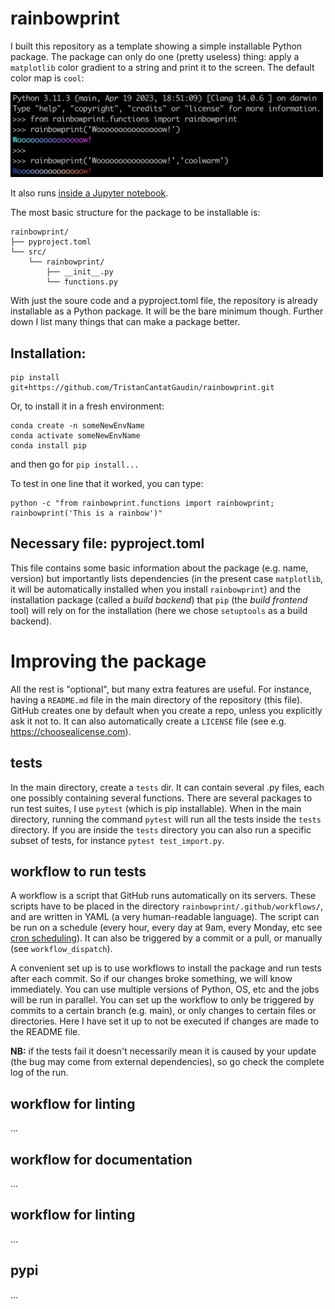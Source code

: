 # rainbowprint

I built this repository as a template showing a simple installable Python package. The package can only do one (pretty useless) thing: apply a `matplotlib` color gradient to a string and print it to the screen. The default color map is `cool`:

<img src="docs/example1.png" width="500" />

It also runs [inside a Jupyter notebook](docs/notebook1.ipynb).

The most basic structure for the package to be installable is:

	rainbowprint/
	├── pyproject.toml
	└── src/
	    └── rainbowprint/
	        ├── __init__.py
	        └── functions.py

With just the soure code and a pyproject.toml file, the repository is already installable as a Python package. It will be the bare minimum though. Further down I list many things that can make a package better.

## Installation:

  	pip install git+https://github.com/TristanCantatGaudin/rainbowprint.git

Or, to install it in a fresh environment:

   	conda create -n someNewEnvName
   	conda activate someNewEnvName
   	conda install pip

and then go for `pip install...`

To test in one line that it worked, you can type:

	python -c "from rainbowprint.functions import rainbowprint; rainbowprint('This is a rainbow')"

## Necessary file: pyproject.toml

This file contains some basic information about the package (e.g. name, version) but importantly lists dependencies (in the present case `matplotlib`, it will be automatically installed when you install `rainbowprint`) and the installation package (called a *build backend*) that `pip` (the *build frontend* tool) will rely on for the installation (here we chose `setuptools` as a build backend).

# Improving the package

All the rest is "optional", but many extra features are useful. For instance, having a `README.md` file in the main directory of the repository (this file). GitHub creates one by default when you create a repo, unless you explicitly ask it not to. It can also automatically create a `LICENSE` file (see e.g. https://choosealicense.com).

## tests

In the main directory, create a `tests` dir. It can contain several .py files, each one possibly containing several functions. There are several packages to run test suites, I use `pytest` (which is pip installable). When in the main directory, running the command `pytest` will run all the tests inside the `tests` directory. If you are inside the `tests` directory you can also run a specific subset of tests, for instance `pytest test_import.py`.

## workflow to run tests

A workflow is a script that GitHub runs automatically on its servers. These scripts have to be placed in the directory `rainbowprint/.github/workflows/`, and are written in YAML (a very human-readable language). The script can be run on a schedule (every hour, every day at 9am, every Monday, etc see [cron scheduling](https://en.wikipedia.org/wiki/Cron)). It can also be triggered by a commit or a pull, or manually (see `workflow_dispatch`).

A convenient set up is to use workflows to install the package and run tests after each commit. So if our changes broke something, we will know immediately. You can use multiple versions of Python, OS, etc and the jobs will be run in parallel. You can set up the workflow to only be triggered by commits to a certain branch (e.g. main), or only changes to certain files or directories. Here I have set it up to not be executed if changes are made to the README file.

**NB:** if the tests fail it doesn't necessarily mean it is caused by your update (the bug may come from external dependencies), so go check the complete log of the run.

## workflow for linting

...

## workflow for documentation

...

## workflow for linting

...

## pypi 

...
